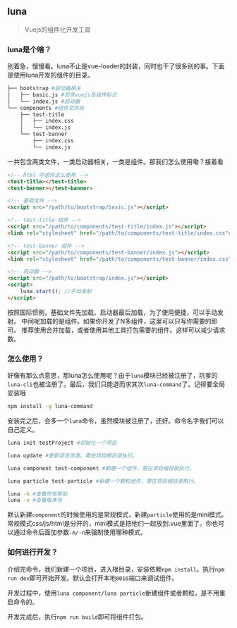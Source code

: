 ## luna

> Vuejs的组件化开发工具

### luna是个啥？
别着急，慢慢看。luna不止是vue-loader的封装，同时也干了很多别的事。下面是使用luna开发的组件的目录。
```bash
├── bootstrap #启动器相关
│   ├── basic.js #包含vuejs及组件标识
│   └── index.js #启动器
└── components #组件文件夹
    ├── test-title
    │   ├── index.css
    │   └── index.js
    └── test-banner
        ├── index.css
        └── index.js
```
一共包含两类文件，一类启动器相关，一类是组件。那我们怎么使用嘞？接着看
```html
<!-- html 中组件这么使用 -->
<test-title></test-title>
<test-banner></test-banner>

<!-- 基础文件 -->
<script src="/path/to/bootstrap/basic.js"></script>

<!-- test-title 组件 -->
<script src="/path/to/components/test-title/index.js"></script>
<link rel="stylesheet" href="/path/to/components/test-title/index.css">

<!-- test-banner 组件 -->
<script src="/path/to/components/test-banner/index.js"></script>
<link rel="stylesheet" href="/path/to/components/test-banner/index.css">

<!-- 启动器 -->
<script src="/path/to/bootstrap/index.js"></script>
<script>
	luna.start(); //手动发射
</script>
```
按照国际惯例，基础文件先加载。启动器最后加载，为了使用便捷，可以手动发射。
中间呢加载的是组件。如果你开发了N多组件，这里可以只写你需要的即可。
推荐使用合并加载，或者使用其他工具打包需要的组件。这样可以减少请求数。

### 怎么使用？
好像有那么点意思，那luna怎么使用呢？由于`luna`模块已经被注册了，坑爹的`luna-cli`也被注册了。最后，我们只能退而求其次`luna-command`了。记得要全局安装哦
```bash
npm install -g luna-command
```
安装完之后，会多一个`luna`命令，虽然模块被注册了，还好。命令名字我们可以自己定义。
```bash
luna init testProject #初始化一个项目

luna update #更新项目资源。需在项目根目录执行。

luna component test-component #新建一个组件，需在项目根目录执行。

luna particle test-particle #新建一个颗粒组件，需在项目根目录执行。

luna -h #查看所有帮助
luna -v #查看版本号
```
默认新建`component`的时候使用的是常规模式，新建`particle`使用的是mini模式。常规模式css/js/html是分开的，mini模式是把他们一起放到.vue里面了。你也可以通过命令后面加参数`-m/-n`来强制使用哪种模式。

### 如何进行开发？

介绍完命令，我们新建一个项目，进入根目录，安装依赖`npm install`。执行`npm run dev`即可开始开发。默认会打开本地`8016`端口来调试组件。

开发过程中，使用`luna component/luna particle`新建组件或者颗粒，是不用重启命令的。

开发完成后，执行`npm run build`即可将组件打包。
